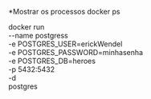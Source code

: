 *Mostrar os processos
docker ps

docker run \
    --name postgress \
    -e POSTGRES_USER=erickWendel \
    -e POSTGRES_PASSWORD=minhasenha \
    -e POSTGRES_DB=heroes \
    -p 5432:5432 \
    -d \
    postgres